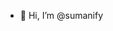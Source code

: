 - 👋 Hi, I’m @sumanify

<!---
sumanify/sumanify is a ✨ special ✨ repository because its `README.md` (this file) appears on your GitHub profile.
You can click the Preview link to take a look at your changes.
--->
